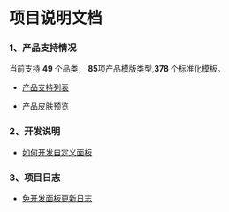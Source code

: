 # 项目说明文档

### 1、产品支持情况
当前支持 **49** 个品类， **85**项产品模版类型,**378** 个标准化模板。

- [产品支持列表](./product.md)

- [产品皮肤预览](./product-preview.md)


### 2、开发说明

- [如何开发自定义面板](./explorer.md)


### 3、项目日志

- [免开发面板更新日志](./changeLog.md)